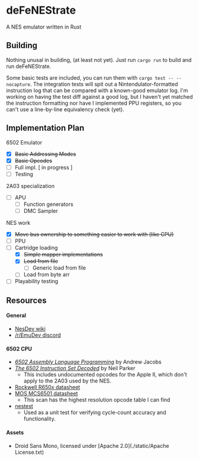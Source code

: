 # deFeNEStrate

A NES emulator written in Rust

## Building

Nothing unusal in building, (at least not yet). Just run `cargo run` to build
and run deFeNEStrate.

Some basic tests are included, you can run them with `cargo test -- --nocapture`.
The integration tests will spit out a Nintendulator-formatted instruction log
that can be compared with a known-good emulator log. I'm working on having the
test diff against a good log, but I haven't yet matched the instruction
formatting nor have I implemented PPU registers, so you can't use a line-by-line
equivalency check (yet).

## Implementation Plan

6502 Emulator
 - [x] ~~Basic Addressing Modes~~
 - [x] ~~Basic Opcodes~~
 - [ ] Full impl. [ in progress ]
 - [ ] Testing

2A03 specialization
 - [ ] APU
   - [ ] Function generators
   - [ ] DMC Sampler

NES work
 - [x] ~~Move bus ownership to something easier to work with (like CPU)~~
 - [ ] PPU
 - [ ] Cartridge loading
   - [x] ~~Simple mapper implementations~~
   - [x] ~~Load from file~~
     - [ ] Generic load from file
   - [ ] Load from byte arr
 - [ ] Playability testing

## Resources

#### General

 - [NesDev wiki](wiki.nesdev.org)
 - [/r/EmuDev discord](https://discord.gg/dkmJAes)

#### 6502 CPU

  - [_6502 Assembly Language Programming_](http://www.obelisk.me.uk/6502/index.html) by Andrew Jacobs
  - [_The 6502 Instruction Set Decoded_](http://nparker.llx.com/a2/opcodes.html) by Neil Parker
    - This includes undocumented opcodes for the Apple II, which don't apply to
      the 2A03 used by the NES.
  - [Rockwell R650x datasheet](http://archive.6502.org/datasheets/rockwell_r650x_r651x.pdf)
  - [MOS MCS6501 datasheet](http://archive.6502.org/datasheets/mos_6501-6505_mpu_preliminary_aug_1975.pdf)
    - This scan has the highest resolution opcode table I can find
  - [nestest](http://www.qmtpro.com/~nes/misc/nestest.txt)
    - Used as a unit test for verifying cycle-count accuracy and functionality.

#### Assets

 - Droid Sans Mono, licensed under [Apache 2.0](./static/Apache License.txt)

